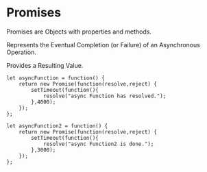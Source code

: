 # Promises

Promises are Objects with properties and methods.

Represents the Eventual Completion (or Failure) of an
Asynchronous Operation.

Provides a Resulting Value.

```Js
let asyncFunction = function() {
    return new Promise(function(resolve,reject) {
        setTimeout(function(){
            resolve("async Function has resolved.");
        },4000);
    });
};

let asyncFunction2 = function() {
    return new Promise(function(resolve,reject) {
        setTimeout(function(){
            resolve("async Function2 is done.");
        },3000);
    });
};
```